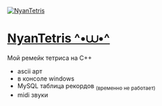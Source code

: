 [![NyanTetris](https://img.itch.zone/aW1nLzE1OTgwNTM1LnBuZw==/original/K96FsO.png)](https://mr-fire.itch.io/nyantetris)

# [NyanTetris ^•⩊•^](https://mr-fire.itch.io/nyantetris)
Мой ремейк тетриса на C++
- ascii арт
- в консоле windows
- MySQL таблица рекордов <sub>(временно не работает)</sub>
- midi звуки
